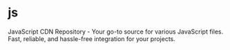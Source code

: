 # js
JavaScript CDN Repository - Your go-to source for various JavaScript files. Fast, reliable, and hassle-free integration for your projects.
